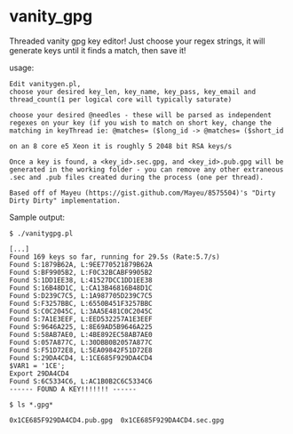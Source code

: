 vanity_gpg
==========

Threaded vanity gpg key editor! Just choose your regex strings, it will generate keys until it finds a match, then save it!



usage:

    Edit vanitygen.pl, 
    choose your desired key_len, key_name, key_pass, key_email and thread_count(1 per logical core will typically saturate)
    
    choose your desired @needles - these will be parsed as independent regexes on your key (if you wish to match on short key, change the matching in keyThread ie: @matches= ($long_id -> @matches= ($short_id
    
    on an 8 core e5 Xeon it is roughly 5 2048 bit RSA keys/s
    
    Once a key is found, a <key_id>.sec.gpg, and <key_id>.pub.gpg will be generated in the working folder - you can remove any other extraneous .sec and .pub files created during the process (one per thread).
    
    Based off of Mayeu (https://gist.github.com/Mayeu/8575504)'s "Dirty Dirty Dirty" implementation.
    
    


Sample output:

    $ ./vanitygpg.pl

    [...]
    Found 169 keys so far, running for 29.5s (Rate:5.7/s)
    Found S:1879B62A, L:9EE770521879B62A
    Found S:BF9905B2, L:F0C32BCABF9905B2
    Found S:1DD1EE38, L:41527DCC1DD1EE38
    Found S:16B48D1C, L:CA13B46816B48D1C
    Found S:D239C7C5, L:1A987705D239C7C5
    Found S:F3257BBC, L:6550B451F3257BBC
    Found S:C0C2045C, L:3AA5E481C0C2045C
    Found S:7A1E3EEF, L:EED532257A1E3EEF
    Found S:9646A225, L:8E69AD5B9646A225
    Found S:58AB7AE0, L:4BE892EC58AB7AE0
    Found S:057A877C, L:30DBB0B2057A877C
    Found S:F51D72E8, L:5EA09842F51D72E8
    Found S:29DA4CD4, L:1CE685F929DA4CD4
    $VAR1 = '1CE';
    Export 29DA4CD4
    Found S:6C5334C6, L:AC1B0B2C6C5334C6
    ------ FOUND A KEY!!!!!!! ------

    $ ls *.gpg*
    
    0x1CE685F929DA4CD4.pub.gpg  0x1CE685F929DA4CD4.sec.gpg
